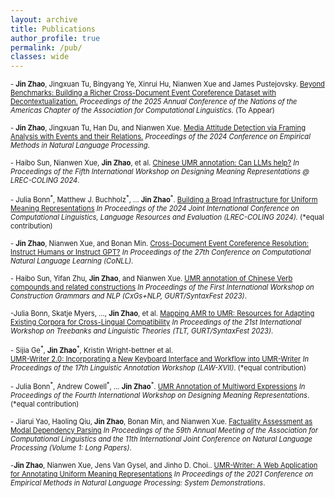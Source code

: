```yaml
---
layout: archive
title: Publications
author_profile: true
permalink: /pub/
classes: wide
---
```


<span style="font-size:0.8em"> - **Jin Zhao**, Jingxuan Tu, Bingyang Ye, Xinrui Hu, Nianwen Xue and James Pustejovsky. 
[Beyond Benchmarks: Building a Richer Cross-Document Event Coreference Dataset with Decontextualization.]()
_Proceedings of the 2025 Annual Conference of the Nations of the Americas Chapter of the Association for Computational Linguistics_. (To Appear) </span><br/>

<span style="font-size:0.8em"> - **Jin Zhao**, Jingxuan Tu, Han Du, and Nianwen Xue. 
[Media Attitude Detection via Framing Analysis with Events and their Relations.](https://aclanthology.org/2024.emnlp-main.954/)
_Proceedings of the 2024 Conference on Empirical Methods in Natural Language Processing_.  </span><br/>

<span style="font-size:0.8em"> - Haibo Sun, Nianwen Xue, **Jin Zhao**, et al. 
[Chinese UMR annotation: Can LLMs help?](https://aclanthology.org/2024.dmr-1.14/)
_In Proceedings of the Fifth International Workshop on Designing Meaning Representations @ LREC-COLING 2024_. </span><br/>

<span style="font-size:0.8em"> - Julia Bonn<sup>\*</sup>, Matthew J. Buchholz<sup>\*</sup>, ... **Jin Zhao**<sup>\*</sup>. 
[Building a Broad Infrastructure for Uniform Meaning Representations](https://aclanthology.org/2024.lrec-main.318/)
_In Proceedings of the 2024 Joint International Conference on Computational Linguistics, Language Resources and Evaluation (LREC-COLING 2024)._ (\*equal contribution)</span><br/>

<span style="font-size:0.8em"> - **Jin Zhao**, Nianwen Xue, and Bonan Min.
[Cross-Document Event Coreference Resolution: Instruct Humans or Instruct GPT?](https://aclanthology.org/2023.conll-1.38)
_In Proceedings of the 27th Conference on Computational Natural Language Learning (CoNLL)_. </span><br/>

<span style="font-size:0.8em"> - Haibo Sun, Yifan Zhu, **Jin Zhao**, and Nianwen Xue. 
[UMR annotation of Chinese Verb compounds and related constructions](https://aclanthology.org/2023.cxgsnlp-1.9)
_In Proceedings of the First International Workshop on Construction Grammars and NLP (CxGs+NLP, GURT/SyntaxFest 2023)_. </span><br/>

<span style="font-size:0.8em"> -Julia Bonn, Skatje Myers, ..., **Jin Zhao**, et al. 
[Mapping AMR to UMR: Resources for Adapting Existing Corpora for Cross-Lingual Compatibility](https://aclanthology.org/2023.tlt-1.8)
_In Proceedings of the 21st International Workshop on Treebanks and Linguistic Theories (TLT, GURT/SyntaxFest 2023)_. </span><br/>

<span style="font-size:0.8em"> - Sijia Ge<sup>\*</sup>, **Jin Zhao**<sup>\*</sup>, Kristin Wright-bettner et al.  
[UMR-Writer 2.0: Incorporating a New Keyboard Interface and Workflow into UMR-Writer](https://aclanthology.org/2023.law-1.21)
_In Proceedings of the 17th Linguistic Annotation Workshop (LAW-XVII)_. (\*equal contribution) </span><br/>

<span style="font-size:0.8em"> - Julia Bonn<sup>\*</sup>, Andrew Cowell<sup>\*</sup>, ... **Jin Zhao**<sup>\*</sup>. 
[UMR Annotation of Multiword Expressions](https://aclanthology.org/2023.dmr-1.10)
_In Proceedings of the Fourth International Workshop on Designing Meaning Representations_. (\*equal contribution) </span><br/>

<span style="font-size:0.8em"> - Jiarui Yao, Haoling Qiu, **Jin Zhao**, Bonan Min, and Nianwen Xue. 
[Factuality Assessment as Modal Dependency Parsing](https://aclanthology.org/2021.acl-long.122)
_In Proceedings of the 59th Annual Meeting of the Association for Computational Linguistics and the 11th International Joint Conference on Natural Language Processing (Volume 1: Long Papers)_. </span><br/>

<span style="font-size:0.8em"> -**Jin Zhao**, Nianwen Xue, Jens Van Gysel, and Jinho D. Choi.. 
[UMR-Writer: A Web Application for Annotating Uniform Meaning Representations](https://aclanthology.org/2021.emnlp-demo.19)
_In Proceedings of the 2021 Conference on Empirical Methods in Natural Language Processing: System Demonstrations_. </span><br/>
